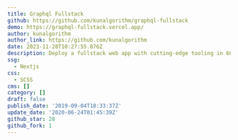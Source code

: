 ```yaml
---
title: Graphql Fullstack
github: https://github.com/kunalgorithm/graphql-fullstack
demo: https://graphql-fullstack.vercel.app/
author: kunalgorithm
author_link: https://github.com/kunalgorithm
date: 2023-11-28T10:27:55.876Z
description: Deploy a fullstack web app with cutting-edge tooling in 60 seconds.
ssg:
  - Nextjs
css:
  - SCSS
cms: []
category: []
draft: false
publish_date: '2019-09-04T18:33:37Z'
update_date: '2020-06-24T01:45:39Z'
github_star: 28
github_fork: 1
---
```

